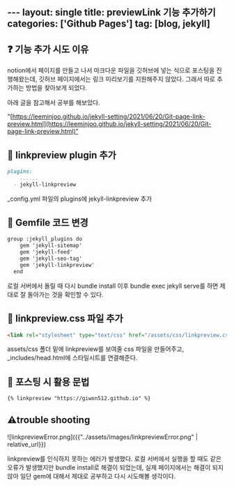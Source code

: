 ­---
layout: single
title: previewLink 기능 추가하기
categories: ['Github Pages']
tag: [blog, jekyll]
---



## ❓ 기능 추가 시도 이유

notion에서 페이지를 만들고 나서 마크다운 파일을 깃허브에 넣는 식으로 포스팅을 진행해왔는데, 깃허브 페이지에서는 링크 미리보기를 지원해주지 않았다. 그래서 따로 추가하는 방법을 찾아보게 되었다.

아래 글을 참고해서 공부를 해보았다.

"[https://leeminjoo.github.io/jekyll-setting/2021/06/20/Git-page-link-preview.html](https://leeminjoo.github.io/jekyll-setting/2021/06/20/Git-page-link-preview.html)”

## 📖 linkpreview plugin 추가

```markdown
plugins:
    ......
  - jekyll-linkpreview
```

_config.yml 파일의 plugins에 jekyll-linkpreview 추가

## 📖 Gemfile 코드 변경

```markdown
group :jekyll_plugins do
    gem 'jekyll-sitemap'
    gem 'jekyll-feed'
    gem 'jekyll-seo-tag'
    gem 'jekyll-linkpreview'
  end
```

로컬 서버에서 돌릴 때 다시 bundle install 이후 bundle exec jekyll serve를 하면 제대로 잘 돌아가는 것을 확인할 수 있다.

## 📖 linkpreview.css 파일 추가

```markdown
<link rel="stylesheet" type="text/css" href="/assets/css/linkpreview.css" media="screen">
```

assets/css 폴더 밑에 linkpreview를 보여줄 css 파일을 만들어주고, _includes/head.html에 스타일시트를 연결해준다.

## 📖 포스팅 시 활용 문법

```markdown
{% linkpreview "https://giwon512.github.io" %}
```

## ⚠️trouble shooting

![linkpreviewError.png]({{"../assets/images/linkpreviewError.png" | relative_url}})

linkpreview를 인식하지 못하는 에러가 발생했다. 로컬 서버에서 실행을 할 때도 같은 오류가 발생했지만 bundle install로 해결이 되었는데, 실제 페이지에서는 해결이 되지 않아 일단 gem에 대해서 제대로 공부하고 다시 시도해볼 생각이다.